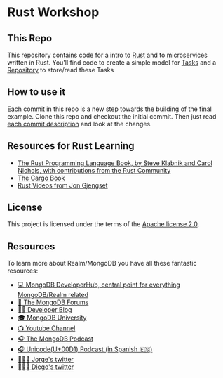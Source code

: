 # Rust Workshop

## This Repo

This repository contains code for a intro to [Rust](https://www.rust-lang.org/) and to microservices written in Rust. You'll find code to create a simple model for [Tasks](src/task.rs) and a [Repository](src/in_memory_task_repo.rs) to store/read these Tasks

## How to use it

Each commit in this repo is a new step towards the building of the final example. Clone this repo and checkout the initial commit. Then just read [each commit description](commits/main) and look at the changes.

## Resources for Rust Learning

- [The Rust Programming Language Book, by Steve Klabnik and Carol Nichols, with contributions from the Rust Community](https://doc.rust-lang.org/stable/book/title-page.html)
- [The Cargo Book](https://doc.rust-lang.org/cargo/)
- [Rust Videos from Jon Gjengset](https://www.youtube.com/c/JonGjengset)

## License

This project is licensed under the terms of the [Apache license 2.0](./LICENSE.txt).

## Resources

To learn more about Realm/MongoDB you have all these fantastic resources:

- [💻 MongoDB DeveloperHub, central point for everything MongoDB/Realm related](https://www.mongodb.com/developer)
- [💬 The MongoDB Forums](https://www.mongodb.com/community/forums/)
- [👩‍💻 Developer Blog](https://developer.mongodb.com/learn/?content=Articles#main)
- [🎓 MongoDB University](https://university.mongodb.com/)
- [📺 Youtube Channel](https://www.youtube.com/c/MongoDBofficial)
- [🎧 The MongoDB Podcast](https://developer.mongodb.com/learn/?content=Podcasts#main)
- [🎧 Unicode(U+00D1) Podcast (in Spanish 🇪🇸)](https://twitter.com/UnicodeU00D1)
- [🙋🏻‍♂️ Jorge's twitter](https://twitter.com/jdortiz)
- [🙋🏻‍♂️ Diego's twitter](https://twitter.com/dfreniche)
